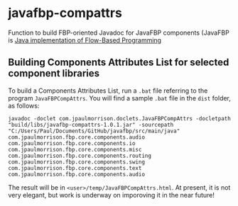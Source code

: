 # javafbp-compattrs

Function to build FBP-oriented Javadoc for JavaFBP components (JavaFBP is [Java implementation of Flow-Based Programming](https://github.com/jpaulm/javafbp)

## Building Components Attributes List for selected component libraries

To build a Components Attributes List, run a `.bat` file referring to the program `JavaFBPCompAttrs`.  You will find a sample `.bat` file in the `dist` folder, as follows: 

    javadoc -doclet com.jpaulmorrison.doclets.JavaFBPCompAttrs -docletpath "build/libs/javafbp-compattrs-1.0.1.jar" -sourcepath  "C:/Users/Paul/Documents/GitHub/javafbp/src/main/java" com.jpaulmorrison.fbp.core.components.audio  com.jpaulmorrison.fbp.core.components.io  com.jpaulmorrison.fbp.core.components.misc  com.jpaulmorrison.fbp.core.components.routing  com.jpaulmorrison.fbp.core.components.swing  com.jpaulmorrison.fbp.core.components.text  com.jpaulmorrison.fbp.core.components.audio

The result will be in `<user>/temp/JavaFBPCompAttrs.html`. At present, it is not very elegant, but work is underway on imporoving it in the near future!

